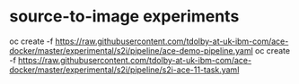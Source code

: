 # source-to-image experiments

oc create -f https://raw.githubusercontent.com/tdolby-at-uk-ibm-com/ace-docker/master/experimental/s2i/pipeline/ace-demo-pipeline.yaml
oc create -f https://raw.githubusercontent.com/tdolby-at-uk-ibm-com/ace-docker/master/experimental/s2i/pipeline/s2i-ace-11-task.yaml
